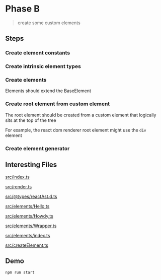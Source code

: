 # Phase B

> create some custom elements

## Steps

### Create element constants

### Create intrinsic element types

### Create elements

Elements should extend the BaseElement

### Create root element from custom element

The root element should be created from a custom element that logically
sits at the top of the tree

For example, the react dom renderer root element might use the `div` element

### Create element generator

## Interesting Files

[src/index.ts](src/index.ts)

[src/render.ts](src/render.ts)

[src/@types/reactAst.d.ts](src/@types/reactAst.d.ts)

[src/elements/Hello.ts](src/elements/Hello.ts)

[src/elements/Howdy.ts](src/elements/Howdy.ts)

[src/elements/Wrapper.ts](src/elements/Wrapper.ts)

[src/elements/index.ts](src/elements/index.ts)

[src/createElement.ts](src/createElement.ts)

## Demo

```sh
npm run start
```
